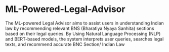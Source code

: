 # ML-Powered-Legal-Advisor
The  ML-powered Legal Advisor aims to assist users in understanding Indian law by recommending relevant BNS (Bharatiya Nyaya Sanhita) sections based on their legal queries. By Using Natural Language Processing (NLP) and BERT-based models, the system interprets user queries, searches legal texts, and recommend accurate BNC Section/ Indian Law 
